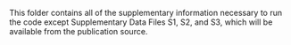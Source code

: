 This folder contains all of the supplementary information necessary to run the code except Supplementary Data Files S1, S2, and S3, which will be available from the publication source.
